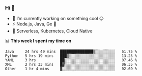 ### Hi 👋

<!--
**nodejh/nodejh** is a ✨ _special_ ✨ repository because its `README.md` (this file) appears on your GitHub profile.

Here are some ideas to get you started:

- 🔭 I’m currently working on ...
- 🌱 I’m currently learning ...
- 👯 I’m looking to collaborate on ...
- 🤔 I’m looking for help with ...
- 💬 Ask me about ...
- 📫 How to reach me: ...
- 😄 Pronouns: ...
- ⚡ Fun fact: ...
-->

- 🔭 I’m currently working on something cool :wink:
- ⚡ Node.js, Java, Go :thought_balloon:
- 🤖 Serverless, Kubernetes, Cloud Native

📊 **This week I spent my time on**

<!--START_SECTION:waka-->
```text
Java     24 hrs 49 mins  ███████████████▒░░░░░░░░░   61.75 % 
Python   5 hrs 19 mins   ███▒░░░░░░░░░░░░░░░░░░░░░   13.25 % 
YAML     3 hrs           ██░░░░░░░░░░░░░░░░░░░░░░░   07.46 % 
XML      2 hrs 33 mins   █▓░░░░░░░░░░░░░░░░░░░░░░░   06.35 % 
Other    1 hr 4 mins     ▓░░░░░░░░░░░░░░░░░░░░░░░░   02.69 % 
```
<!--END_SECTION:waka-->


<!--
:traffic_light: **Visitors**

![visitors](https://visitor-badge.glitch.me/badge?page_id=nodejh.nodejh)
-->
